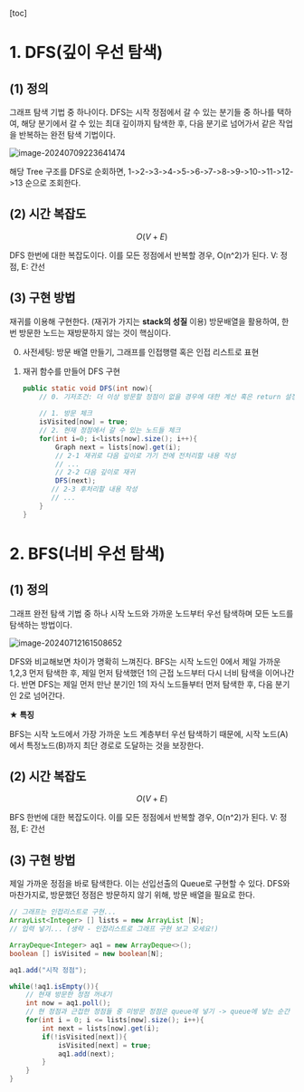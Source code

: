 [toc]

# 1. DFS(깊이 우선 탐색)

## (1) 정의

그래프 탐색 기법 중 하나이다.
DFS는 시작 정점에서 갈 수 있는 분기들 중 하나를 택하여, 해당 분기에서 갈 수 있는 최대 깊이까지 탐색한 후, 다음 분기로 넘어가서 같은 작업을 반복하는 완전 탐색 기법이다.

![image-20240709223641474](https://github.com/dalcheonroadhead/what-i-study/assets/102154788/7200c2b3-3224-404a-8a7b-f9d28a392455)

해당 Tree 구조를 DFS로 순회하면, 1->2->3->4->5->6->7->8->9->10->11->12->13 순으로 조회한다.

## (2) 시간 복잡도

$$
O(V+E)
$$

DFS 한번에 대한 복잡도이다. 이를 모든 정점에서 반복할 경우, O(n^2)가 된다.
V: 정점, E: 간선

## (3) 구현 방법

재귀를 이용해 구현한다.  (재귀가 가지는 **stack의 성질** 이용)
방문배열을 활용하여, 한 번 방문한 노드는 재방문하지 않는 것이 핵심이다.

0. 사전세팅: 방문 배열 만들기, 그래프를 인접행렬 혹은 인접 리스트로 표현

1. 재귀 함수를 만들어 DFS 구현

   ```java
   public static void DFS(int now){
       // 0. 기저조건: 더 이상 방문할 정점이 없을 경우에 대한 계산 혹은 return 설정 
       
       // 1. 방문 체크 
       isVisited[now] = true;
       // 2. 현재 정점에서 갈 수 있는 노드들 체크 
       for(int i=0; i<lists[now].size(); i++){
           Graph next = lists[now].get(i);
           // 2-1 재귀로 다음 깊이로 가기 전에 전처리할 내용 작성
           // ...
           // 2-2 다음 깊이로 재귀 
           DFS(next);
          // 2-3 후처리할 내용 작성 
          // ...
       }
   }
   ```

 # 2. BFS(너비 우선 탐색)

## (1) 정의

그래프 완전 탐색 기법 중 하나
시작 노드와 가까운 노드부터 우선 탐색하며 모든 노드를 탐색하는 방법이다. 

![image-20240712161508652](../../../../Documents/GitHub/dalcheonroadhead-github-blog/dalcheonroadhead.github.io/images/006-DFS-BFS/image-20240712161508652.png)

DFS와 비교해보면 차이가 명확히 느껴진다.
BFS는 시작 노드인 0에서 제일 가까운 1,2,3 먼저 탐색한 후, 제일 먼저 탐색했던 1의 근접 노드부터 다시 너비 탐색을 이어나간다. 
반면 DFS는 제일 먼저 만난 분기인 1의 자식 노드들부터 먼저 탐색한 후, 다음 분기인 2로 넘어간다. 

**★ 특징**

BFS는 시작 노드에서 가장 가까운 노드 계층부터 우선 탐색하기 때문에, 시작 노드(A)에서 특정노드(B)까지 최단 경로로 도달하는 것을 보장한다. 

## (2) 시간 복잡도

$$
O(V+E)
$$

BFS 한번에 대한 복잡도이다. 이를 모든 정점에서 반복할 경우, O(n^2)가 된다.
V: 정점, E: 간선

## (3) 구현 방법

제일 가까운 정점을 바로 탐색한다. 이는 선입선출의 Queue로 구현할 수 있다. 
DFS와 마찬가지로, 방문했던 정점은 방문하지 않기 위해, 방문 배열을 필요로 한다.

```java
// 그래프는 인접리스트로 구현...
ArrayList<Integer> [] lists = new ArrayList [N];
// 입력 넣기... (생략 - 인접리스트로 그래프 구현 보고 오세요!)

ArrayDeque<Integer> aq1 = new ArrayDeque<>();
boolean [] isVisited = new boolean[N];

aq1.add("시작 정점");

while(!aq1.isEmpty()){
    // 현재 방문한 정점 꺼내기
    int now = aq1.poll();
    // 현 정점과 근접한 정점들 중 미방문 정점은 queue에 넣기 -> queue에 넣는 순간 방문 예정이므로, 방문 처리하기! 
    for(int i = 0; i <= lists[now].size(); i++){
        int next = lists[now].get(i);
        if(!isVisited[next]){
            isVisited[next] = true;
            aq1.add(next);
        }
    }
}
```

